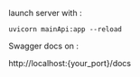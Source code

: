 launch server with :

```
uvicorn mainApi:app --reload
```

Swagger docs on :

http://localhost:{your_port}/docs
